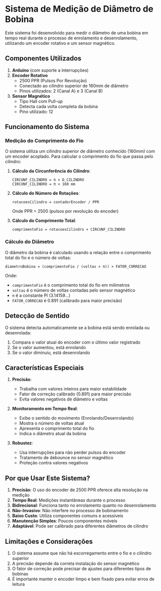 # Sistema de Medição de Diâmetro de Bobina

Este sistema foi desenvolvido para medir o diâmetro de uma bobina em tempo real durante o processo de enrolamento e desenrolamento, utilizando um encoder rotativo e um sensor magnético.

## Componentes Utilizados

1. **Arduino** (com suporte a interrupções)
2. **Encoder Rotativo**
   - 2500 PPR (Pulsos Por Revolução)
   - Conectado ao cilindro superior de 160mm de diâmetro
   - Pinos utilizados: 2 (Canal A) e 3 (Canal B)
3. **Sensor Magnético**
   - Tipo Hall com Pull-up
   - Detecta cada volta completa da bobina
   - Pino utilizado: 12

## Funcionamento do Sistema

### Medição do Comprimento do Fio

O sistema utiliza um cilindro superior de diâmetro conhecido (160mm) com um encoder acoplado. Para calcular o comprimento do fio que passa pelo cilindro:

1. **Cálculo da Circunferência do Cilindro**:
   ```
   CIRCUNF_CILINDRO = π × D_CILINDRO
   CIRCUNF_CILINDRO = π × 160 mm
   ```

2. **Cálculo do Número de Rotações**:
   ```
   rotacoesCilindro = contadorEncoder / PPR
   ```
   Onde PPR = 2500 (pulsos por revolução do encoder)

3. **Cálculo do Comprimento Total**:
   ```
   comprimentoFio = rotacoesCilindro × CIRCUNF_CILINDRO
   ```

### Cálculo do Diâmetro

O diâmetro da bobina é calculado usando a relação entre o comprimento total do fio e o número de voltas:

```
diametroBobina = (comprimentoFio / (voltas × π)) × FATOR_CORRECAO
```

Onde:
- `comprimentoFio` é o comprimento total do fio em milímetros
- `voltas` é o número de voltas contadas pelo sensor magnético
- `π` é a constante PI (3.14159...)
- `FATOR_CORRECAO` é 0.891 (calibrado para maior precisão)

## Detecção de Sentido

O sistema detecta automaticamente se a bobina está sendo enrolada ou desenrolada:

1. Compara o valor atual do encoder com o último valor registrado
2. Se o valor aumentou, está enrolando
3. Se o valor diminuiu, está desenrolando

## Características Especiais

1. **Precisão**:
   - Trabalha com valores inteiros para maior estabilidade
   - Fator de correção calibrado (0.891) para maior precisão
   - Evita valores negativos de diâmetro e voltas

2. **Monitoramento em Tempo Real**:
   - Exibe o sentido do movimento (Enrolando/Desenrolando)
   - Mostra o número de voltas atual
   - Apresenta o comprimento total do fio
   - Indica o diâmetro atual da bobina

3. **Robustez**:
   - Usa interrupções para não perder pulsos do encoder
   - Tratamento de debounce no sensor magnético
   - Proteção contra valores negativos

## Por que Usar Este Sistema?

1. **Precisão**: O uso do encoder de 2500 PPR oferece alta resolução na medição
2. **Tempo Real**: Medições instantâneas durante o processo
3. **Bidirecional**: Funciona tanto no enrolamento quanto no desenrolamento
4. **Não-Invasivo**: Não interfere no processo de bobinamento
5. **Baixo Custo**: Utiliza componentes comuns e acessíveis
6. **Manutenção Simples**: Poucos componentes móveis
7. **Adaptável**: Pode ser calibrado para diferentes diâmetros de cilindro

## Limitações e Considerações

1. O sistema assume que não há escorregamento entre o fio e o cilindro superior
2. A precisão depende da correta instalação do sensor magnético
3. O fator de correção pode precisar de ajustes para diferentes tipos de bobinas
4. É importante manter o encoder limpo e bem fixado para evitar erros de leitura 